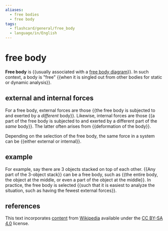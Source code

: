 ```yaml
---
aliases:
  - free bodies
  - free body
tags:
  - flashcard/general/free_body
  - language/in/English
---
```


# free body

__Free body__ is {{usually associated with a [free body diagram](free%20body%20diagram.md)}}. In such context, a body is "free" {{when it is singled out from other bodies for static or dynamic analysis}}. <!--SR:!2025-03-22,237,330!2025-01-20,183,310-->

## external and internal forces

For a free body, external forces are those {{the free body is subjected to and exerted by a _different_ body}}. Likewise, internal forces are those {{a part of the free body is subjected to and exerted by a different part of the _same_ body}}. The latter often arises from {{deformation of the body}}. <!--SR:!2024-11-27,146,310!2025-02-08,196,310!2024-08-02,59,310-->

Depending on the selection of the free body, the same force in a system can be {{either external or internal}}. <!--SR:!2025-03-30,241,330-->

## example

For example, say there are 3 objects stacked on top of each other. {{Any part of the 3-object stack}} can be a free body, such as {{the entire body, the object at the middle, or even a part of the object at the middle}}. In practice, the free body is selected {{such that it is easiest to analyze the situation, such as having the fewest external forces}}. <!--SR:!2025-02-13,201,310!2025-02-21,214,330!2025-01-17,180,310-->

## references

This text incorporates [content](https://en.wikipedia.org/wiki/free_body) from [Wikipedia](Wikipedia.md) available under the [CC BY-SA 4.0](https://creativecommons.org/licenses/by-sa/4.0/) license.
